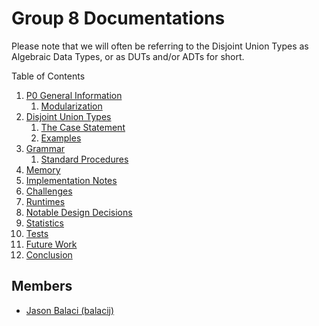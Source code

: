 # Group 8 Documentations

Please note that we will often be referring to the Disjoint Union Types as Algebraic Data Types, or as DUTs and/or ADTs for short.

Table of Contents
1. <a href="P0.md">P0 General Information</a>
   1. <a href="MODULARIZATION.md">Modularization</a>
2. <a href="DISJOINT_UNION_TYPES.md">Disjoint Union Types</a>
   1. <a href="CASE_STATEMENT.md">The Case Statement</a>
   2. <a href="EXAMPLES.md">Examples</a>
3. <a href="GRAMMAR.md">Grammar</a>
   1. <a href="STANDARD_PROCEDURES.md">Standard Procedures</a>
4. <a href="MEMORY.md">Memory</a>
5. <a href="IMPLEMENTATION_NOTES.md">Implementation Notes</a>
6. <a href="CHALLENGES.md">Challenges</a>
7.  <a href="RUNTIMES.md">Runtimes</a>
8.  <a href="NOTABLE_DESIGN_DECISIONS.md">Notable Design Decisions</a>
9.  <a href="STATISTICS.md">Statistics</a>
10. <a href="TESTS.md">Tests</a>
11. <a href="FUTURE_WORK.md">Future Work</a>
12. <a href="CONCLUSION.md">Conclusion</a>

## Members
* [Jason Balaci (balacij)](mailto:balacij@mcmaster.ca)
